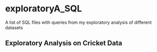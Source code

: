 # exploratoryA_SQL
A list of SQL files with queries from my exploratory analysis of different datasets

## Exploratory Analysis on Cricket Data
